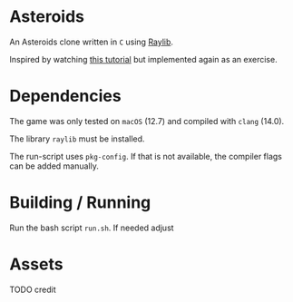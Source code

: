 # Asteroids

An Asteroids clone written in `C` using [Raylib](https://www.raylib.com).

Inspired by watching [this tutorial](https://www.youtube.com/watch?v=abIlGCx_Yq8) but implemented again as an exercise.

# Dependencies

The game was only tested on `macOS` (12.7) and compiled with `clang` (14.0).

The library `raylib` must be installed.

The run-script uses `pkg-config`. If that is not available, the compiler flags can be added manually.

# Building / Running

Run the bash script `run.sh`. If needed adjust 

# Assets

TODO credit
